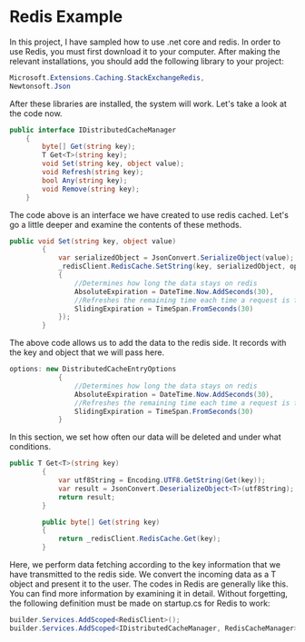 # Redis Example
In this project, I have sampled how to use .net core and redis.
In order to use Redis, you must first download it to your computer.
After making the relevant installations, you should add the following library to your project:
```c#
Microsoft.Extensions.Caching.StackExchangeRedis,
Newtonsoft.Json
```
After these libraries are installed, the system will work. Let's take a look at the code now.
```c#
public interface IDistributedCacheManager
    {
        byte[] Get(string key);
        T Get<T>(string key);
        void Set(string key, object value);
        void Refresh(string key);
        bool Any(string key);
        void Remove(string key);
    }
```
The code above is an interface we have created to use redis cached. Let's go a little deeper and examine the contents of these methods.
```c#
public void Set(string key, object value)
        {
            var serializedObject = JsonConvert.SerializeObject(value);
            _redisClient.RedisCache.SetString(key, serializedObject, options: new DistributedCacheEntryOptions
            {
                //Determines how long the data stays on redis
                AbsoluteExpiration = DateTime.Now.AddSeconds(30),
                //Refreshes the remaining time each time a request is fired.
                SlidingExpiration = TimeSpan.FromSeconds(30)
            });
        }
```
The above code allows us to add the data to the redis side. It records with the key and object that we will pass here.
```c#
options: new DistributedCacheEntryOptions
            {
                //Determines how long the data stays on redis
                AbsoluteExpiration = DateTime.Now.AddSeconds(30),
                //Refreshes the remaining time each time a request is fired.
                SlidingExpiration = TimeSpan.FromSeconds(30)
            }
```
In this section, we set how often our data will be deleted and under what conditions.
```c#
public T Get<T>(string key)
        {
            var utf8String = Encoding.UTF8.GetString(Get(key));
            var result = JsonConvert.DeserializeObject<T>(utf8String);
            return result;
        }

        public byte[] Get(string key)
        {
            return _redisClient.RedisCache.Get(key);
        }
```
Here, we perform data fetching according to the key information that we have transmitted to the redis side. We convert the incoming data as a T object and present it to the user. The codes in Redis are generally like this. You can find more information by examining it in detail. Without forgetting, the following definition must be made on startup.cs for Redis to work:
```c#
builder.Services.AddScoped<RedisClient>();
builder.Services.AddScoped<IDistributedCacheManager, RedisCacheManager>();
```

